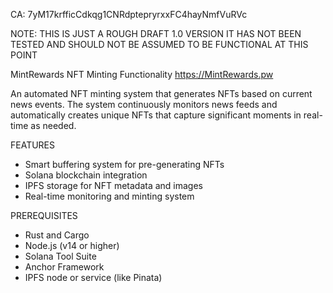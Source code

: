 CA: 7yM17krfficCdkqg1CNRdptepryrxxFC4hayNmfVuRVc

NOTE: THIS IS JUST A ROUGH DRAFT 1.0 VERSION IT HAS NOT BEEN TESTED AND SHOULD NOT BE ASSUMED TO BE FUNCTIONAL AT THIS POINT

MintRewards NFT Minting Functionality
https://MintRewards.pw

An automated NFT minting system that generates NFTs based on current news events. The system continuously monitors news feeds and automatically creates unique NFTs that capture significant moments in real-time as needed.

FEATURES

* Smart buffering system for pre-generating NFTs
* Solana blockchain integration
* IPFS storage for NFT metadata and images
* Real-time monitoring and minting system

PREREQUISITES

* Rust and Cargo
* Node.js (v14 or higher)
* Solana Tool Suite
* Anchor Framework
* IPFS node or service (like Pinata)
